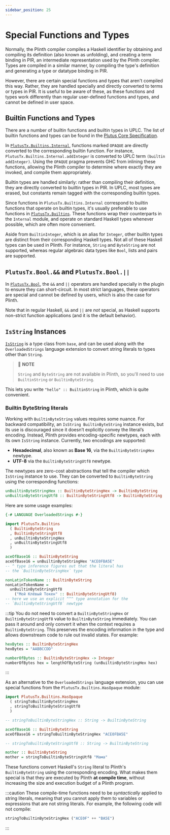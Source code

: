 ```yaml
---
sidebar_position: 25
---
```


# Special Functions and Types

Normally, the Plinth compiler compiles a Haskell identifier by obtaining and compiling its definition (also known as unfolding), and creating a term binding in PIR, an intermediate representation used by the Plinth compiler.
Types are compiled in a similar manner, by compiling the type's definition and generating a type or datatype binding in PIR.

However, there are certain special functions and types that aren't compiled this way.
Rather, they are handled specially and directly converted to terms or types in PIR.
It is useful to be aware of these, as these functions and types work differently than regular user-defined functions and types, and cannot be defined in user space.

## Builtin Functions and Types

There are a number of builtin functions and builtin types in UPLC.
The list of builtin functions and types can be found in the [Plutus Core Specification](https://plutus.cardano.intersectmbo.org/resources/plutus-core-spec.pdf).

In [`PlutusTx.Builtins.Internal`](https://plutus.cardano.intersectmbo.org/haddock/latest/plutus-tx/PlutusTx-Builtins-Internal.html), functions marked `OPAQUE` are directly converted to the corresponding builtin function.
For instance, `PlutusTx.Builtins.Internal.addInteger` is converted to UPLC term `(builtin addInteger)`.
Using the `OPAQUE` pragma prevents GHC from inlining these functions, allowing the Plinth compiler to determine where exactly they are invoked, and compile them appropriately.

Builtin types are handled similarly: rather than compiling their definition, they are directly converted to builtin types in PIR.
In UPLC, most types are erased, but constants remain tagged with the corresponding builtin types.

Since functions in `PlutusTx.Builtins.Internal` correspond to builtin functions that operate on builtin types, it's usually preferable to use functions in [`PlutusTx.Builtins`](https://plutus.cardano.intersectmbo.org/haddock/latest/plutus-tx/PlutusTx-Builtins.html).
These functions wrap their counterparts in the `Internal` module, and operate on standard Haskell types whenever possible, which are often more convenient.

Aside from `BuiltinInteger`, which is an alias for `Integer`, other builtin types are distinct from their corresponding Haskell types.
Not all of these Haskell types can be used in Plinth.
For instance, `String` and `ByteString` are not supported, whereas regular algebraic data types like `Bool`, lists and pairs are supported.

## `PlutusTx.Bool.&&` and `PlutusTx.Bool.||`

In [`PlutusTx.Bool`](https://plutus.cardano.intersectmbo.org/haddock/latest/plutus-tx/PlutusTx-Bool.html), the `&&` and `||` operators are handled specially in the plugin to ensure they can short-circuit.
In most strict languages, these operators are special and cannot be defined by users, which is also the case for Plinth.

Note that in regular Haskell, `&&` and `||` are _not_ special, as Haskell supports non-strict function applications (and it is the default behavior).

## `IsString` Instances

[`IsString`](https://hackage.haskell.org/package/base/docs/Data-String.html#t:IsString) is a type class from `base`, and can be used along with the `OverloadedStrings` language extension to convert string literals to types other than `String`.

> :pushpin: **NOTE**
>
> `String` and `ByteString` are not available in Plinth, so you'll need to use `BuiltinString` or `BuiltinByteString`.

This lets you write `"hello" :: BuiltinString` in Plinth, which is quite convenient.

### Builtin ByteString literals

Working with `BuiltinByteString` values requires some nuance. For backward compatibility, an `IsString BuiltinByteString` instance exists, but its use is discouraged since it doesn’t explicitly convey the literal’s encoding. Instead, Plinth provides encoding-specific newtypes, each with its own `IsString` instance. Currently, two encodings are supported:
- **Hexadecimal**, also known as **Base 16**, via the `BuiltinByteStringHex` newtype.
- **UTF-8** via the `BuiltinByteStringUtf8` newtype.

The newtypes are zero-cost abstractions that tell the compiler which `IsString` instance to use.
They can be converted to `BuiltinByteString` using the corresponding functions:

```haskell
unBuiltinByteStringHex :: BuiltinByteStringHex -> BuiltinByteString
unBuiltinByteStringUtf8 :: BuiltinByteStringUtf8 -> BuiltinByteString
```

Here are some usage examples:
```haskell
{-# LANGUAGE OverloadedStrings #-}

import PlutusTx.Builtins 
  ( BuiltinByteString
  , BuiltinByteStringUtf8
  , unBuiltinByteStringHex
  , unBuiltinByteStringUtf8
  )

aceOfBase16 :: BuiltinByteString
aceOfBase16 = unBuiltinByteStringHex "ACE0FBA5E"
-- ^ type inference figures out that the literal has 
-- the `BuiltinByteStringHex` type

nonLatinTokenName :: BuiltinByteString
nonLatinTokenName = 
  unBuiltinByteStringUtf8 
    ("Мой Клёвый Токен" :: BuiltinByteStringUtf8)
-- here we use an explicit ^^^ type annotation for the
-- `BuiltinByteStringUtf8` newtype 
```

:::tip
You do not need to convert a `BuiltinByteStringHex` or `BuiltinByteStringUtf8` value to `BuiltinByteString` immediately.
You can pass it around and only convert it when the context requires a `BuiltinByteString`.
This preserves the encoding information in the type and allows downstream code to rule out invalid states.
For example:
```haskell
hexBytes :: BuiltinByteStringHex
hexBytes = "AABBCCDD" 

numberOfBytes :: BuiltinByteStringHex -> Integer
numberOfBytes hex = lengthOfByteString (unBuiltinByteStringHex hex)
```
:::

As an alternative to the `OverloadedStrings` language extension, you can use special functions from the `PlutusTx.Builtins.HasOpaque` module:

```haskell 
import PlutusTx.Builtins.HasOpaque 
  ( stringToBuiltinByteStringHex
  , stringToBuiltinByteStringUtf8
  )

-- stringToBuiltinByteStringHex :: String -> BuiltinByteString

aceOfBase16 :: BuiltinByteString
aceOfBase16 = stringToBuiltinByteStringHex "ACE0FBA5E" 

-- stringToBuiltinByteStringUtf8 :: String -> BuiltinByteString

mother :: BuiltinByteString
mother = stringToBuiltinByteStringUtf8 "Мама"
```

These functions convert Haskell's `String` literal to Plinth's `BuiltinByteString` using the corresponding encoding.
What makes them special is that they are executed by Plinth **at compile time**, without increasing the size and execution budget of a Plinth program.

:::caution
These compile-time functions need to be *syntactically* applied to string literals, meaning that you cannot apply them to variables or expressions that are not string literals.
For example, the following code will not compile:

```haskell
stringToBuiltinByteStringHex ("ACE0F" ++ "BA5E")
```
:::
